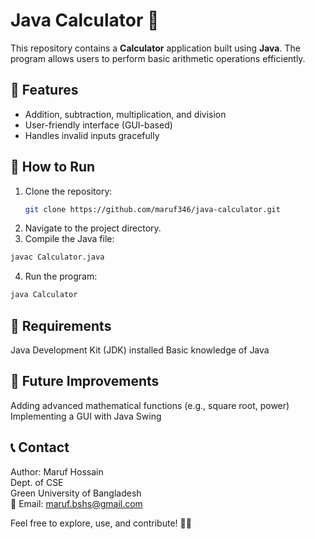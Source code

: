 # Java Calculator 🧮  

This repository contains a **Calculator** application built using **Java**. The program allows users to perform basic arithmetic operations efficiently.  

## 📌 Features  
- Addition, subtraction, multiplication, and division  
- User-friendly interface (GUI-based)  
- Handles invalid inputs gracefully  

## 🚀 How to Run  
1. Clone the repository:  
   ```bash
   git clone https://github.com/maruf346/java-calculator.git
2. Navigate to the project directory.
3. Compile the Java file:
  ```bash
  javac Calculator.java
  ```
4. Run the program:
  ```bash
  java Calculator
  ```
## 📜 Requirements
Java Development Kit (JDK) installed
Basic knowledge of Java
## 📄 Future Improvements
Adding advanced mathematical functions (e.g., square root, power)
Implementing a GUI with Java Swing
## 📞 Contact
Author: Maruf Hossain    
Dept. of CSE    
Green University of Bangladesh   
📧 Email: maruf.bshs@gmail.com   

Feel free to explore, use, and contribute! 🚀😊
